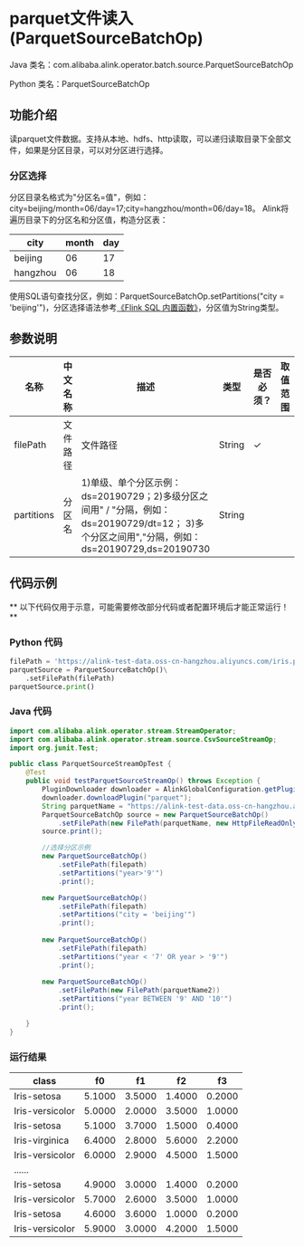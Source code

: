 # parquet文件读入 (ParquetSourceBatchOp)
Java 类名：com.alibaba.alink.operator.batch.source.ParquetSourceBatchOp

Python 类名：ParquetSourceBatchOp


## 功能介绍
读parquet文件数据。支持从本地、hdfs、http读取，可以递归读取目录下全部文件，如果是分区目录，可以对分区进行选择。

### 分区选择
分区目录名格式为"分区名=值"，例如： city=beijing/month=06/day=17;city=hangzhou/month=06/day=18。
Alink将遍历目录下的分区名和分区值，构造分区表：

city | month | day
---|---|---
beijing | 06 | 17
hangzhou | 06 | 18

使用SQL语句查找分区，例如：ParquetSourceBatchOp.setPartitions("city = 'beijing'")，分区选择语法参考[《Flink SQL 内置函数》](https://www.yuque.com/pinshu/alink_tutorial/list_sql_function)，分区值为String类型。

## 参数说明
| 名称 | 中文名称 | 描述 | 类型 | 是否必须？ | 取值范围 | 默认值 |
| --- | --- | --- | --- | --- | --- | --- |
| filePath | 文件路径 | 文件路径 | String | ✓ |  |  |
| partitions | 分区名 | 1)单级、单个分区示例：ds=20190729；2)多级分区之间用" / "分隔，例如：ds=20190729/dt=12； 3)多个分区之间用","分隔，例如：ds=20190729,ds=20190730 | String |  |  | null |

## 代码示例

** 以下代码仅用于示意，可能需要修改部分代码或者配置环境后才能正常运行！**

### Python 代码
```python
filePath = 'https://alink-test-data.oss-cn-hangzhou.aliyuncs.com/iris.parquet'
parquetSource = ParquetSourceBatchOp()\
    .setFilePath(filePath)
parquetSource.print()

```
### Java 代码
```java
import com.alibaba.alink.operator.stream.StreamOperator;
import com.alibaba.alink.operator.stream.source.CsvSourceStreamOp;
import org.junit.Test;

public class ParquetSourceStreamOpTest {
	@Test
	public void testParquetSourceStreamOp() throws Exception {
		PluginDownloader downloader = AlinkGlobalConfiguration.getPluginDownloader();
		downloader.downloadPlugin("parquet");
		String parquetName = "https://alink-test-data.oss-cn-hangzhou.aliyuncs.com/iris.parquet";
		ParquetSourceBatchOp source = new ParquetSourceBatchOp()
			.setFilePath(new FilePath(parquetName, new HttpFileReadOnlyFileSystem()));
		source.print();

		//选择分区示例
		new ParquetSourceBatchOp()
			.setFilePath(filepath)
			.setPartitions("year>'9'")
			.print();

		new ParquetSourceBatchOp()
			.setFilePath(filepath)
			.setPartitions("city = 'beijing'")
			.print();
		
		new ParquetSourceBatchOp()
			.setFilePath(filepath)
			.setPartitions("year < '7' OR year > '9'")
			.print();
		
		new ParquetSourceBatchOp()
			.setFilePath(new FilePath(parquetName2))
			.setPartitions("year BETWEEN '9' AND '10'")
			.print();

	}
}
```

### 运行结果

class|f0|f1|f2|f3
-----|---|---|---|---
Iris-setosa|5.1000|3.5000|1.4000|0.2000
Iris-versicolor|5.0000|2.0000|3.5000|1.0000
Iris-setosa|5.1000|3.7000|1.5000|0.4000
Iris-virginica|6.4000|2.8000|5.6000|2.2000
Iris-versicolor|6.0000|2.9000|4.5000|1.5000
|......|
Iris-setosa|4.9000|3.0000|1.4000|0.2000
Iris-versicolor|5.7000|2.6000|3.5000|1.0000
Iris-setosa|4.6000|3.6000|1.0000|0.2000
Iris-versicolor|5.9000|3.0000|4.2000|1.5000
